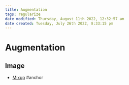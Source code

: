 ```yaml
---
title: Augmentation
tags: regularize
date modified: Thursday, August 11th 2022, 12:32:57 am
date created: Tuesday, July 26th 2022, 8:33:15 pm
---
```


# Augmentation

## Image
- [Mixup](Mixup.md)
#anchor

